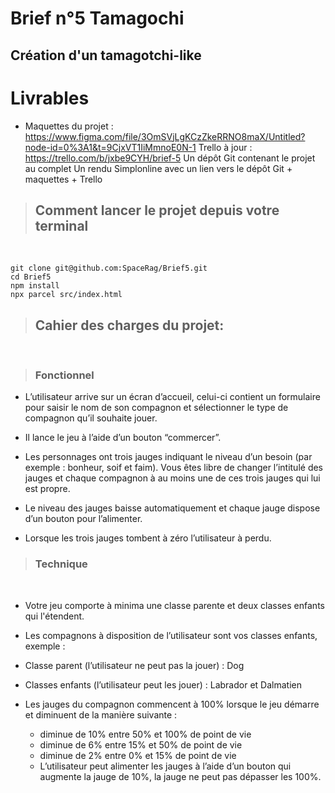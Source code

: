 # Brief n°5 Tamagochi

## Création d'un tamagotchi-like 

# Livrables

 - Maquettes du projet : https://www.figma.com/file/3OmSVjLgKCzZkeRRNO8maX/Untitled?node-id=0%3A1&t=9CjxVT1IiMmnoE0N-1
Trello à jour : https://trello.com/b/jxbe9CYH/brief-5
Un dépôt Git contenant le projet au complet 
Un rendu Simplonline avec un lien vers le dépôt Git + maquettes + Trello

> ## Comment lancer le projet depuis votre terminal

<br/>

```
git clone git@github.com:SpaceRag/Brief5.git
cd Brief5
npm install
npx parcel src/index.html
```

> ## Cahier des charges du projet:

<br/>

> ### Fonctionnel

- L’utilisateur arrive sur un écran d’accueil, celui-ci contient un formulaire pour saisir le nom de son compagnon et sélectionner le type de compagnon qu’il souhaite jouer.

- Il lance le jeu à l’aide d’un bouton “commercer”.

- Les personnages ont trois jauges indiquant le niveau d’un besoin (par exemple : bonheur, soif et faim). Vous êtes libre de changer l’intitulé des jauges et chaque compagnon à au moins une de ces trois jauges qui lui est propre.

- Le niveau des jauges baisse automatiquement et chaque jauge dispose d’un bouton pour l’alimenter.

- Lorsque les trois jauges tombent à zéro l’utilisateur à perdu.

> ### Technique

<br/>

- Votre jeu comporte à minima une classe parente et deux classes enfants qui l'étendent.

- Les compagnons à disposition de l’utilisateur sont vos classes enfants, exemple :

- Classe parent (l’utilisateur ne peut pas la jouer) : Dog

- Classes enfants (l’utilisateur peut les jouer) : Labrador et Dalmatien

- Les jauges du compagnon commencent à 100% lorsque le jeu démarre et diminuent de la manière suivante :
  - diminue de 10% entre 50% et 100% de point de vie
  - diminue de 6% entre 15% et 50% de point de vie
  - diminue de 2% entre 0% et 15% de point de vie
  - L’utilisateur peut alimenter les jauges à l’aide d’un bouton qui augmente la jauge de 10%, la jauge ne peut pas dépasser les 100%.
